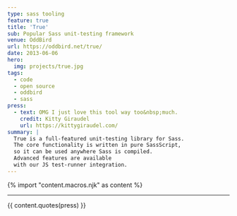 ```yaml
---
type: sass tooling
feature: true
title: 'True'
sub: Popular Sass unit-testing framework
venue: OddBird
url: https://oddbird.net/true/
date: 2013-06-06
hero:
  img: projects/true.jpg
tags:
  - code
  - open source
  - oddbird
  - sass
press:
  - text: OMG I just love this tool way too&nbsp;much.
    credit: Kitty Giraudel
    url: https://kittygiraudel.com/
summary: |
  True is a full-featured unit-testing library for Sass.
  The core functionality is written in pure SassScript,
  so it can be used anywhere Sass is compiled.
  Advanced features are available
  with our JS test-runner integration.
---
```

{% import "content.macros.njk" as content %}

------

{{ content.quotes(press) }}
